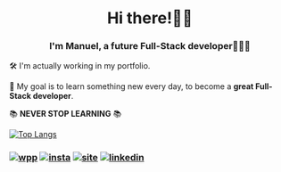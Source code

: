 <h1 align="center">Hi there!👋🏻</h1>
<h3 align="center">I'm Manuel, a future Full-Stack developer👨🏻‍💻</h3>

🛠 I'm actually working in my portfolio.

🎯 My goal is to learn something new every day, to become a **great Full-Stack developer**.

📚 **NEVER STOP LEARNING** 📚

[![Top Langs](https://github-readme-stats.vercel.app/api/top-langs/?username=manulecam&layout=compact&theme=cobalt)](https://github.com/anuraghazra/github-readme-stats)

### [![wpp](https://img.shields.io/badge/WhatsApp-25D366?style=for-the-badge&logo=whatsapp&logoColor=white)](https://wa.me/5492364308903) [![insta](https://img.shields.io/badge/Instagram-E4405F?style=for-the-badge&logo=instagram&logoColor=white)](https://www.instagram.com/manu.lecam/) [![site](https://img.shields.io/badge/website-000000?style=for-the-badge&logo=About.me&logoColor=white)](https://juniorffonseca.github.io/Portfolio/) [![linkedin](https://img.shields.io/badge/LinkedIn-0077B5?style=for-the-badge&logo=linkedin&logoColor=white)](https://www.linkedin.com/in/manuel-lecam-141202201/)
